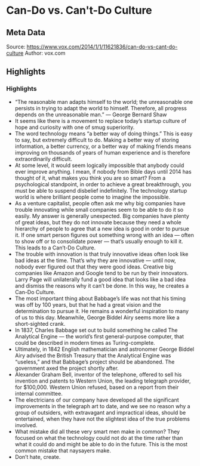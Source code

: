 # Can-Do vs. Can't-Do Culture

## Meta Data

Source:  https://www.vox.com/2014/1/1/11621836/can-do-vs-cant-do-culture 
Author: vox.com

## Highlights

### Highlights

- “The reasonable man adapts himself to the world; the unreasonable one persists in trying to adapt the world to himself. Therefore, all progress depends on the unreasonable man.” — George Bernard Shaw
- It seems like there is a movement to replace today’s startup culture of hope and curiosity with one of smug superiority.
- The word technology means “a better way of doing things.” This is easy to say, but extremely difficult to do. Making a better way of storing information, a better currency, or a better way of making friends means improving on thousands of years of human experience and is therefore extraordinarily difficult.
- At some level, it would seem logically impossible that anybody could ever improve anything. I mean, if nobody from Bible days until 2014 has thought of it, what makes you think you are so smart? From a psychological standpoint, in order to achieve a great breakthrough, you must be able to suspend disbelief indefinitely. The technology startup world is where brilliant people come to imagine the impossible.
- As a venture capitalist, people often ask me why big companies have trouble innovating while small companies seem to be able to do it so easily. My answer is generally unexpected. Big companies have plenty of great ideas, but they do not innovate because they need a whole hierarchy of people to agree that a new idea is good in order to pursue it. If one smart person figures out something wrong with an idea — often to show off or to consolidate power — that’s usually enough to kill it.
  This leads to a Can’t-Do Culture.
- The trouble with innovation is that truly innovative ideas often look like bad ideas at the time. That’s why they are innovative — until now, nobody ever figured out that they were good ideas. Creative big companies like Amazon and Google tend to be run by their innovators. Larry Page will unilaterally fund a good idea that looks like a bad idea and dismiss the reasons why it can’t be done.
  In this way, he creates a Can-Do Culture.
- The most important thing about Babbage’s life was not that his timing was off by 100 years, but that he had a great vision and the determination to pursue it. He remains a wonderful inspiration to many of us to this day. Meanwhile, George Biddel Airy seems more like a short-sighted crank.
- In 1837, Charles Babbage set out to build something he called The Analytical Engine — the world’s first general-purpose computer, that could be described in modern times as Turing-complete.
- Ultimately, in 1842 English mathematician and astronomer George Biddel Airy advised the British Treasury that the Analytical Engine was “useless,” and that Babbage’s project should be abandoned. The government axed the project shortly after.
- Alexander Graham Bell, inventor of the telephone, offered to sell his invention and patents to Western Union, the leading telegraph provider, for $100,000. Western Union refused, based on a report from their internal committee.
- The electricians of our company have developed all the significant improvements in the telegraph art to date, and we see no reason why a group of outsiders, with extravagant and impractical ideas, should be entertained, when they have not the slightest idea of the true problems involved.
- What mistake did all these very smart men make in common? They focused on what the technology could not do at the time rather than what it could do and might be able to do in the future. This is the most common mistake that naysayers make.
- Don’t hate, create.
